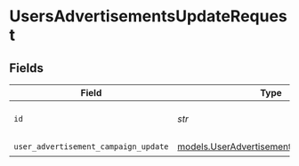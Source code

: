 # UsersAdvertisementsUpdateRequest


## Fields

| Field                                                                                  | Type                                                                                   | Required                                                                               | Description                                                                            |
| -------------------------------------------------------------------------------------- | -------------------------------------------------------------------------------------- | -------------------------------------------------------------------------------------- | -------------------------------------------------------------------------------------- |
| `id`                                                                                   | *str*                                                                                  | :heavy_check_mark:                                                                     | The advertisement campaign ID.                                                         |
| `user_advertisement_campaign_update`                                                   | [models.UserAdvertisementCampaignUpdate](../models/useradvertisementcampaignupdate.md) | :heavy_check_mark:                                                                     | N/A                                                                                    |